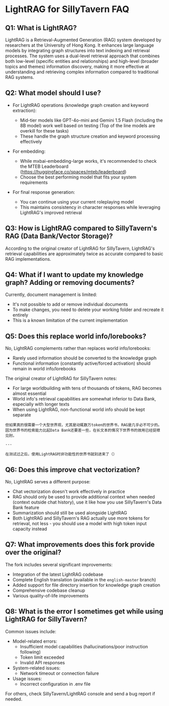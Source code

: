 # LightRAG for SillyTavern FAQ

## Q1: What is LightRAG?
LightRAG is a Retrieval-Augmented Generation (RAG) system developed by researchers at the University of Hong Kong. It enhances large language models by integrating graph structures into text indexing and retrieval processes. The system uses a dual-level retrieval approach that combines both low-level (specific entities and relationships) and high-level (broader topics and themes) information discovery, making it more effective at understanding and retrieving complex information compared to traditional RAG systems.

## Q2: What model should I use?
- For LightRAG operations (knowledge graph creation and keyword extraction):
  - Mid-tier models like GPT-4o-mini and Gemini 1.5 Flash (including the 8B model) work well based on testing (Top of the line models are overkill for these tasks)
  - These handle the graph structure creation and keyword processing effectively

- For embedding:
  - While mxbai-embedding-large works, it's recommended to check the MTEB Leaderboard (https://huggingface.co/spaces/mteb/leaderboard) 
  - Choose the best performing model that fits your system requirements

- For final response generation:
  - You can continue using your current roleplaying model
  - This maintains consistency in character responses while leveraging LightRAG's improved retrieval

## Q3: How is LightRAG compared to SillyTavern's RAG (Data Bank/Vector Storage)?
According to the original creator of LightRAG for SillyTavern, LightRAG's retrieval capabilities are approximately twice as accurate compared to basic RAG implementations.

## Q4: What if I want to update my knowledge graph? Adding or removing documents?
Currently, document management is limited:
- It's not possible to add or remove individual documents
- To make changes, you need to delete your working folder and recreate it entirely
- This is a known limitation of the current implementation

## Q5: Does this replace world info/lorebooks?
No, LightRAG complements rather than replaces world info/lorebooks:
- Rarely used information should be converted to the knowledge graph
- Functional information (constantly active/forced activation) should remain in world info/lorebooks

The original creator of LightRAG for SillyTavern notes:
- For large worldbuilding with tens of thousands of tokens, RAG becomes almost essential
- World info's retrieval capabilities are somewhat inferior to Data Bank, especially with longer texts
- When using LightRAG, non-functional world info should be kept separate

```
但如果真的很需要一个大型世界观，尤其是动辄数万token的世界书，RAG是几乎必不可少的。因为世界书的检索能力比起Data Bank还要差一些，在长文本的情况下世界书的效用已经捉襟见肘。

---

在测试过之后，使用LightRAG时非功能性的世界书就别进来了（）
```

## Q6: Does this improve chat vectorization?
No, LightRAG serves a different purpose:
- Chat vectorization doesn't work effectively in practice
- RAG should only be used to provide additional context when needed (context outside chat history), use it like how you use SillyTavern's Data Bank feature
- Summarization should still be used alongside LightRAG
- Both LightRAG and SillyTavern's RAG actually use more tokens for retrieval, not less - you should use a model with high token input capacity instead

## Q7: What improvements does this fork provide over the original?
The fork includes several significant improvements:
- Integration of the latest LightRAG codebase
- Complete English translation (available in the `english-master` branch)
- Added support for file directory insertion for knowledge graph creation
- Comprehensive codebase cleanup
- Various quality-of-life improvements

## Q8: What is the error I sometimes get while using LightRAG for SillyTavern?
Common issues include:
- Model-related errors:
  * Insufficient model capabilities (hallucinations/poor instruction following)
  * Token limit exceeded
  * Invalid API responses
- System-related issues:
  * Network timeout or connection failure
- Usage issues:
  * Incorrect configuration in .env file

For others, check SillyTavern/LightRAG console and send a bug report if needed.
